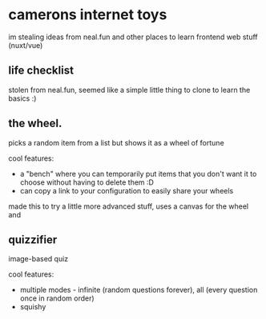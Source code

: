 # camerons internet toys

im stealing ideas from neal.fun and other places to learn frontend web stuff (nuxt/vue)

## life checklist

stolen from neal.fun, seemed like a simple little thing to clone to learn the basics :)

## the wheel.

picks a random item from a list but shows it as a wheel of fortune

cool features:

* a "bench" where you can temporarily put items that you don't want it to choose without having to delete them :D
* can copy a link to your configuration to easily share your wheels

made this to try a little more advanced stuff, uses a canvas for the wheel and 

## quizzifier

image-based quiz

cool features:

* multiple modes - infinite (random questions forever), all (every question once in random order)
* squishy